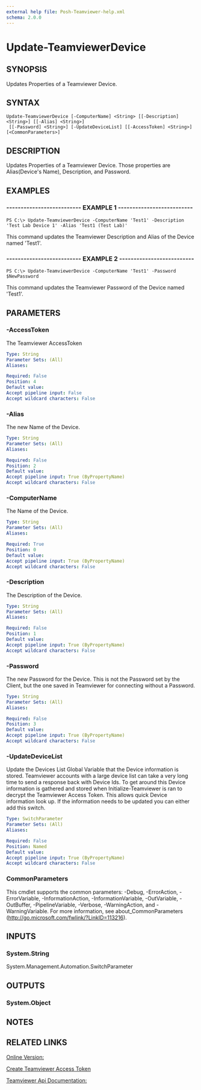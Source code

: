 ```yaml
---
external help file: Posh-Teamviewer-help.xml
schema: 2.0.0
---
```


# Update-TeamviewerDevice
## SYNOPSIS
Updates Properties of a Teamviewer Device.
## SYNTAX

```
Update-TeamviewerDevice [-ComputerName] <String> [[-Description] <String>] [[-Alias] <String>]
 [[-Password] <String>] [-UpdateDeviceList] [[-AccessToken] <String>] [<CommonParameters>]
```

## DESCRIPTION
Updates Properties of a Teamviewer Device. Those properties are Alias(Device's Name), Description, and Password. 
## EXAMPLES

### -------------------------- EXAMPLE 1 --------------------------
```
PS C:\> Update-TeamviewerDevice -ComputerName 'Test1' -Description 'Test Lab Device 1' -Alias 'Test1 (Test Lab)'
```

This command updates the Teamviewer Description and Alias of the Device named 'Test1'.
### -------------------------- EXAMPLE 2 --------------------------
```
PS C:\> Update-TeamviewerDevice -ComputerName 'Test1' -Password $NewPassword
```

This command updates the Teamviewer Password of the Device named 'Test1'.
## PARAMETERS

### -AccessToken
The Teamviewer AccessToken






```yaml
Type: String
Parameter Sets: (All)
Aliases: 

Required: False
Position: 4
Default value: 
Accept pipeline input: False
Accept wildcard characters: False
```

### -Alias
The new Name of the Device.






```yaml
Type: String
Parameter Sets: (All)
Aliases: 

Required: False
Position: 2
Default value: 
Accept pipeline input: True (ByPropertyName)
Accept wildcard characters: False
```

### -ComputerName
The Name of the Device.






```yaml
Type: String
Parameter Sets: (All)
Aliases: 

Required: True
Position: 0
Default value: 
Accept pipeline input: True (ByPropertyName)
Accept wildcard characters: False
```

### -Description
The Description of the Device.






```yaml
Type: String
Parameter Sets: (All)
Aliases: 

Required: False
Position: 1
Default value: 
Accept pipeline input: True (ByPropertyName)
Accept wildcard characters: False
```

### -Password
The new Password for the Device. This is not the Password set by the Client, but the one saved in Teamviewer for connecting without a Password.






```yaml
Type: String
Parameter Sets: (All)
Aliases: 

Required: False
Position: 3
Default value: 
Accept pipeline input: True (ByPropertyName)
Accept wildcard characters: False
```

### -UpdateDeviceList
Update the Devices List Global Variable that the Device information is stored. Teamviewer accounts with a large device list can take a very long time to send a response back with Device Ids. To get around this Device information is gathered and stored when Initialize-Teamviewer is ran to decrypt the Teamviewer Access Token. This allows quick Device information look up. If the information needs to be updated you can either add this switch.






```yaml
Type: SwitchParameter
Parameter Sets: (All)
Aliases: 

Required: False
Position: Named
Default value: 
Accept pipeline input: True (ByPropertyName)
Accept wildcard characters: False
```

### CommonParameters
This cmdlet supports the common parameters: -Debug, -ErrorAction, -ErrorVariable, -InformationAction, -InformationVariable, -OutVariable, -OutBuffer, -PipelineVariable, -Verbose, -WarningAction, and -WarningVariable. For more information, see about_CommonParameters (http://go.microsoft.com/fwlink/?LinkID=113216).
## INPUTS

### System.String
System.Management.Automation.SwitchParameter
## OUTPUTS

### System.Object

## NOTES

## RELATED LINKS

[Online Version:](https://github.com/gerane/Posh-Teamviewer/blob/master/docs/Update-TeamviewerDevice.md)

[Create Teamviewer Access Token](https://integrate.teamviewer.com/en/develop/api/get-started/#createScript)

[Teamviewer Api Documentation:](https://integrate.teamviewer.com/en/develop/api/)







